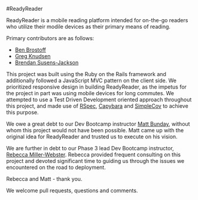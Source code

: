 #ReadyReader

ReadyReader is a mobile reading platform intended for on-the-go readers who utilize their modile devices as their primary means of reading.

Primary contributors are as follows:

- [Ben Brostoff](https://github.com/BenBrostoff)
- [Greg Knudsen](https://github.com/greg99799)
- [Brendan Susens-Jackson](https://github.com/bsusensjackson/)

This project was built using the Ruby on the Rails framework and additionally followed a JavaScript MVC pattern on the client side. We prioritized responsive design in building ReadyReader, as the impetus for the project in part was using mobile devices for long commutes. We attempted to use a Test Driven Development oriented approach throughout this project, and made use of [RSpec](http://rspec.info/), [Capybara](https://github.com/jnicklas/capybara) and [SimpleCov](https://github.com/colszowka/simplecov) to achieve this purpose.

We owe a great debt to our Dev Bootcamp instructor [Matt Bunday](http://zencephalon.com), without whom this project would not have been possible. Matt came up with the original idea for ReadyReader and trusted us to execute on his vision.

We are further in debt to our Phase 3 lead Dev Bootcamp instructor, [Rebecca Miller-Webster](http://www.rebeccamiller-webster.com/). Rebecca provided frequent consulting on this project and devoted significant time to guiding us through the issues we encountered on the road to deployment.

Rebecca and Matt - thank you.

We welcome pull requests, questions and comments.
